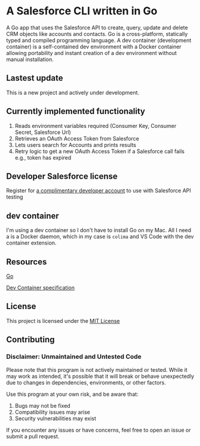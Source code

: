 # A Salesforce CLI written in Go

A Go app that uses the Salesforce API to create, query, update and delete CRM objects like accounts and contacts. Go is a cross-platform, statically typed and compiled programming language. A dev container (development container) is a self-contained dev environment with a Docker container allowing portability and instant creation of a dev environment without manual installation.

## Lastest update

This is a new project and actively under development.

## Currently implemented functionality
1. Reads environment variables required (Consumer Key, Consumer Secret, Salesforce Url)
1. Retrieves an OAuth Access Token from Salesforce 
1. Lets users search for Accounts and prints results
1. Retry logic to get a new OAuth Access Token if a Salesforce call fails e.g., token has expired

## Developer Salesforce license

Register for [a complimentary developer account](https://developer.salesforce.com/signup) to use with Salesforce API testing

## dev container

I'm using a dev container so I don't have to install Go on my Mac. All I need a is a Docker daemon, which in my case is `colima` and VS Code with the dev container extension.

## Resources

[Go](https://go.dev/)

[Dev Container specification](https://containers.dev/implementors/spec/)

## License

This project is licensed under the [MIT License](LICENSE)

## Contributing

### Disclaimer: Unmaintained and Untested Code

Please note that this program is not actively maintained or tested. While it may work as intended, it's possible that it will break or behave unexpectedly due to changes in dependencies, environments, or other factors.

Use this program at your own risk, and be aware that:
1. Bugs may not be fixed
1. Compatibility issues may arise
1. Security vulnerabilities may exist

If you encounter any issues or have concerns, feel free to open an issue or submit a pull request.